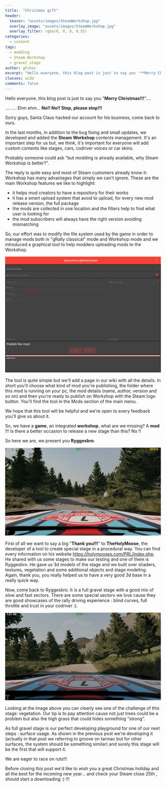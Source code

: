 ```yaml
---
title:  "Christmas gift"
header:
  teaser: "assets/images/SteamWorkshop.jpg"
  overlay_image: "assets/images/SteamWorkshop.jpg"
  overlay_filter: rgba(0, 0, 0, 0.55)
categories: 
  - content
tags:
  - modding
  - Steam Workshop
  - gravel stage
author: ghiboz
excerpt: "Hello everyone, this blog post is just to say you '**Merry Christmas!!!**'.... .... Ehm ehm... **No!! No!! Stop, please stop!!!** Sorry guys, Santa Claus hacked our account for his business, come back to ours"
classes: wide
comments: false
---
```


Hello everyone, this blog post is just to say you "**Merry Christmas!!!**".... 

.... .... Ehm ehm... **No!! No!! Stop, please stop!!!** 

Sorry guys, Santa Claus hacked our account for his business, come back to ours.

In the last months, in addition to the bug fixing and small updates, we developed and added the **Steam Workshop** contents management.
It's an important step for us but, we think, it's important for everyone will add custom contents like stages, cars, codriver voices or car skins.


Probably someone could ask "but modding is already available, why Steam Workshop is better?". 

The reply is quite easy and most of Steam customers already know it: Workshop has many advantages that simply we can't ignore.
These are the main Workshop features we like to highlight:

- it helps mod creators to have a repository for their works
- it has a smart upload system that avoid to upload, for every new mod release version, the full package
- the mods are collected in one location and the filters help to find what user is looking for
- the mod subscribers will always have the right version avoiding mismatching  


So, our effort was to modify the file system used by the game in order to manage mods both in "gRally classical" mode and Workshop mode and we introduced a graphical tool to help modders uploading mods to the Workshop. 

![gModCreator](/assets/images/gModsCreator.jpg) 

The tool is quite simple but we'll add a page in our wiki with all the details.
In short you'll choose what kind of mod you're publishing, the folder where this mod is running on your pc, the mod details (name, author, version and so on) and then you're ready to publish on Workshop with the Steam logo button.
You'll find the tool in the Mods section of the main menu.

We hope that this tool will be helpful and we're open to every feedback you'll give us about it. 

So, we have a **game**, an integrated **workshop**, what are we missing? A **mod** !!! 
Is there a better occasion to release a new stage than this? No !! 

So here we are, we present you **Ryggesbro**.

![Ryggesbro01](/assets/images/Ryggesbro01.jpg)

First of all we want to say a big "**Thank you!!!**" to **TheHolyMoose**, the developer of a tool to create special stage in a procedural way. 
You can find every information on his website https://holymooses.com/PRL/index.php. 
He shared with us some stages to make our testing and one of them is Ryggesbro. 
He gave us 3d models of the stage and we built over shaders, textures, vegetation and some additional objects and stage modeling. 
Again, thank you, you really helped us to have a very good 3d base in a really quick way. 

Now, come back to Ryggesbro. 
It is a full gravel stage with a good mix of slow and fast sectors. 
There are some special sectors we love cause they are good showcases of the rally driving experience : blind curves, full throttle and trust in your codriver :). 

![Ryggesbro02](/assets/images/Ryggesbro02.jpg)

Looking at the image above you can clearly see one of the challenge of this stage: vegetation. 
Our tip is to pay attention cause not just trees could be a problem but also the high grass that could hides something "strong". 

As full gravel stage is our perfect developing playground for one of our next steps : surface usage. 
As shown in the previous post we're developing it (actually in that post we referring to groove on tarmac but for other surfaces, the system should be something similar) and surely this stage will be the first that will support it. 

We are eager to race on ruts!!! 

Before closing this post we'd like to wish you a great Christmas holiday and all the best for the incoming new year... and check your Steam close 25th , should start a downloading :) !!!